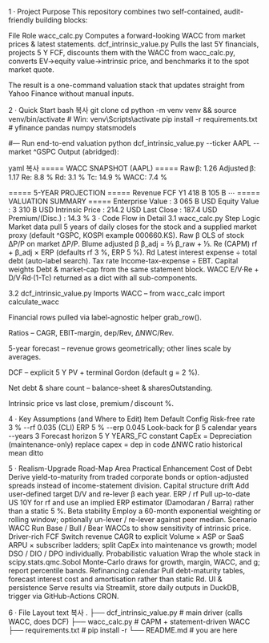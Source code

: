 1 · Project Purpose
This repository combines two self-contained, audit-friendly building blocks:

File	Role
wacc_calc.py	Computes a forward-looking WACC from market prices & latest statements.
dcf_intrinsic_value.py	Pulls the last 5Y financials, projects 5 Y FCF, discounts them with the WACC from wacc_calc.py, converts EV→equity value→intrinsic price, and benchmarks it to the spot market quote.

The result is a one-command valuation stack that updates straight from Yahoo Finance without manual inputs.

2 · Quick Start
bash
복사
git clone <repo>
cd <repo>
python -m venv venv && source venv/bin/activate        # Win: venv\Scripts\activate
pip install -r requirements.txt                        # yfinance pandas numpy statsmodels

#— Run end-to-end valuation
python dcf_intrinsic_value.py --ticker AAPL --market ^GSPC
Output (abridged):

yaml
복사
===== WACC SNAPSHOT (AAPL) =====
Raw β: 1.26   Adjusted β: 1.17   Re: 8.8 %
Rd: 3.1 %     Tc: 14.9 %        WACC: 7.4 %

===== 5-YEAR PROJECTION =====
        Revenue           FCF
Y1   418 B          105 B
⋯
===== VALUATION SUMMARY =====
Enterprise Value : 3 065 B USD
Equity Value     : 3 310 B USD
Intrinsic Price  : 214.2 USD
Last Close       : 187.4 USD
Premium/(Disc.)  : 14.3 %
3 · Code Flow in Detail
3.1 wacc_calc.py
Step	Logic
Market data pull	5 years of daily closes for the stock and a supplied market proxy (default ^GSPC, KOSPI example 000660.KS).
Raw β	OLS of stock ΔP/P on market ΔP/P.
Blume adjusted β	β_adj = ⅔ β_raw + ⅓.
Re (CAPM)	rf + β_adj × ERP (defaults rf 3 %, ERP 5 %).
Rd	Latest interest expense ÷ total debt (auto-label search).
Tax rate	Income-tax-expense ÷ EBT.
Capital weights	Debt & market-cap from the same statement block.
WACC	E/V·Re + D/V·Rd·(1-Tc) returned as a dict with all sub-components.

3.2 dcf_intrinsic_value.py
Imports WACC – from wacc_calc import calculate_wacc

Financial rows pulled via label-agnostic helper grab_row().

Ratios – CAGR, EBIT-margin, dep/Rev, ΔNWC/Rev.

5-year forecast – revenue grows geometrically; other lines scale by averages.

DCF – explicit 5 Y PV + terminal Gordon (default g = 2 %).

Net debt & share count – balance-sheet & sharesOutstanding.

Intrinsic price vs last close, premium / discount %.

4 · Key Assumptions (and Where to Edit)
Item	Default	Config
Risk-free rate	3 %	--rf 0.035 (CLI)
ERP	5 %	--erp 0.045
Look-back for β	5 calendar years	--years 3
Forecast horizon	5 Y	YEARS_FC constant
CapEx	= Depreciation (maintenance-only)	replace capex = dep in code
ΔNWC ratio	historical mean	ditto

5 · Realism-Upgrade Road-Map
Area	Practical Enhancement
Cost of Debt	Derive yield-to-maturity from traded corporate bonds or option-adjusted spreads instead of income-statement division.
Capital structure drift	Add user-defined target D/V and re-lever β each year.
ERP / rf	Pull up-to-date US 10Y for rf and use an implied ERP estimator (Damodaran / Barra) rather than a static 5 %.
Beta stability	Employ a 60-month exponential weighting or rolling window; optionally un-lever / re-lever against peer median.
Scenario WACC	Run Base / Bull / Bear WACCs to show sensitivity of intrinsic price.
Driver-rich FCF	Switch revenue CAGR to explicit Volume × ASP or SaaS ARPU × subscriber ladders; split CapEx into maintenance vs growth; model DSO / DIO / DPO individually.
Probabilistic valuation	Wrap the whole stack in scipy.stats.qmc.Sobol Monte-Carlo draws for growth, margin, WACC, and g; report percentile bands.
Refinancing calendar	Pull debt-maturity tables, forecast interest cost and amortisation rather than static Rd.
UI & persistence	Serve results via Streamlit, store daily outputs in DuckDB, trigger via GitHub-Actions CRON.

6 · File Layout
text
복사
.
├── dcf_intrinsic_value.py    # main driver (calls WACC, does DCF)
├── wacc_calc.py              # CAPM + statement-driven WACC
├── requirements.txt          # pip install -r
└── README.md                 # you are here
